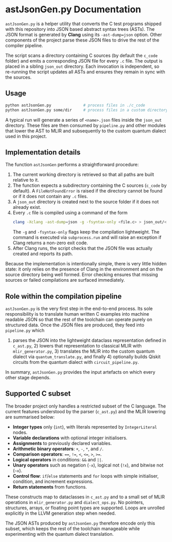 # astJsonGen.py Documentation

`astJsonGen.py` is a helper utility that converts the C test programs shipped
with this repository into JSON based abstract syntax trees (ASTs).  The JSON
format is generated by **Clang** using its `-ast-dump=json` option.  Other
components of the project parse these JSON files to drive the rest of the
compiler pipeline.

The script scans a directory containing C sources (by default the `c_code`
folder) and emits a corresponding JSON file for every `.c` file.  The output is
placed in a sibling `json_out` directory.  Each invocation is independent, so
re-running the script updates all ASTs and ensures they remain in sync with the
sources.

## Usage

```bash
python astJsonGen.py              # process files in ./c_code
python astJsonGen.py some/dir     # process files in a custom directory
```

A typical run will generate a series of `<name>.json` files inside the
`json_out` directory.  These files are then consumed by `pipeline.py` and other
modules that lower the AST to MLIR and subsequently to the custom quantum
dialect used in this project.

## Implementation details

The function `astJsonGen` performs a straightforward procedure:

1. The current working directory is retrieved so that all paths are built
   relative to it.
2. The function expects a subdirectory containing the C sources (`c_code` by
   default).  A `FileNotFoundError` is raised if the directory cannot be found
   or if it does not contain any `.c` files.
3. A `json_out` directory is created next to the source folder if it does not
   already exist.
4. Every `.c` file is compiled using a command of the form
   ```bash
   clang -Xclang -ast-dump=json -g -fsyntax-only <file.c> > json_out/<file>.json
   ```
   The `-g` and `-fsyntax-only` flags keep the compilation lightweight.  The
   command is executed via `subprocess.run` and will raise an exception if Clang
   returns a non-zero exit code.
5. After Clang runs, the script checks that the JSON file was actually created
   and reports its path.

Because the implementation is intentionally simple, there is very little hidden
state: it only relies on the presence of Clang in the environment and on the
source directory being well formed.  Error checking ensures that missing
sources or failed compilations are surfaced immediately.

## Role within the compilation pipeline

`astJsonGen.py` is the very first step in the end-to-end process.  Its sole
responsibility is to translate human written C examples into machine readable
JSON so that the rest of the toolchain can operate purely on structured data.
Once the JSON files are produced, they feed into `pipeline.py` which
1) parses the JSON into the lightweight dataclass representation defined in
`c_ast.py`, 2) lowers that representation to classical MLIR with
`mlir_generator.py`, 3) translates the MLIR into the custom quantum dialect via
`quantum_translate.py`, and finally 4) optionally builds Qiskit circuits from
the quantum dialect with `circuit_pipeline.py`.

In summary, `astJsonGen.py` provides the input artefacts on which every other
stage depends.

## Supported C subset

The broader project only handles a restricted subset of the C language.  The
current features understood by the parser (`c_ast.py`) and the MLIR lowering are
summarised below:

- **Integer types** only (`int`), with literals represented by
  `IntegerLiteral` nodes.
- **Variable declarations** with optional integer initialisers.
- **Assignments** to previously declared variables.
- **Arithmetic binary operators**: `+`, `-`, `*`, and `/`.
- **Comparison operators**: `==`, `!=`, `<`, `<=`, `>`, `>=`.
- **Logical operators** in conditions: `&&` and `||`.
- **Unary operators** such as negation (`-x`), logical not (`!x`), and bitwise
  not (`~x`).
- **Control flow**: `if`/`else` statements and `for` loops with simple
  initialiser, condition, and increment expressions.
- **Return statements** from functions.

These constructs map to dataclasses in `c_ast.py` and to a small set of MLIR
operations in `mlir_generator.py` and `dialect_ops.py`.  No pointers,
structures, arrays, or floating point types are supported.  Loops are unrolled
explicitly in the LLVM generation step when needed.

The JSON ASTs produced by `astJsonGen.py` therefore encode only this subset,
which keeps the rest of the toolchain manageable while experimenting with the
quantum dialect translation.